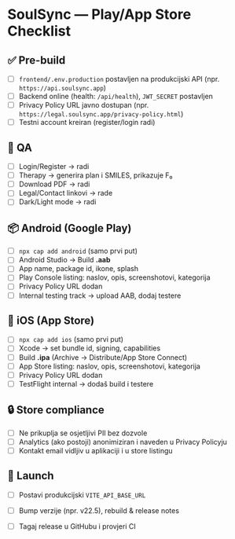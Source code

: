 # SoulSync — Play/App Store Checklist

## ✅ Pre-build
- [ ] `frontend/.env.production` postavljen na produkcijski API (npr. `https://api.soulsync.app`)
- [ ] Backend online (health: `/api/health`), `JWT_SECRET` postavljen
- [ ] Privacy Policy URL javno dostupan (npr. `https://legal.soulsync.app/privacy-policy.html`)
- [ ] Testni account kreiran (register/login radi)

## 🧪 QA
- [ ] Login/Register → radi
- [ ] Therapy → generira plan i SMILES, prikazuje F₀
- [ ] Download PDF → radi
- [ ] Legal/Contact linkovi → rade
- [ ] Dark/Light mode → radi

## 📦 Android (Google Play)
- [ ] `npx cap add android` (samo prvi put)
- [ ] Android Studio → Build **.aab**
- [ ] App name, package id, ikone, splash
- [ ] Play Console listing: naslov, opis, screenshotovi, kategorija
- [ ] Privacy Policy URL dodan
- [ ] Internal testing track → upload AAB, dodaj testere

## 🍎 iOS (App Store)
- [ ] `npx cap add ios` (samo prvi put)
- [ ] Xcode → set bundle id, signing, capabilities
- [ ] Build **.ipa** (Archive → Distribute/App Store Connect)
- [ ] App Store listing: naslov, opis, screenshotovi, kategorija
- [ ] Privacy Policy URL dodan
- [ ] TestFlight internal → dodaš build i testere

## 🔒 Store compliance
- [ ] Ne prikuplja se osjetljivi PII bez dozvole
- [ ] Analytics (ako postoji) anonimiziran i naveden u Privacy Policyju
- [ ] Kontakt email vidljiv u aplikaciji i u store listingu

## 🚀 Launch
- [ ] Postavi produkcijski `VITE_API_BASE_URL`
- [ ] Bump verzije (npr. v22.5), rebuild & release notes
- [ ] Tagaj release u GitHubu i provjeri CI

